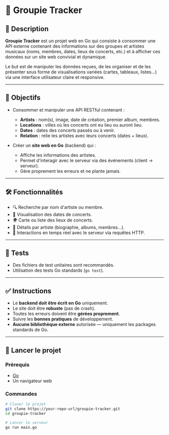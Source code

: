 # 🎵 Groupie Tracker

## 📌 Description

**Groupie Tracker** est un projet web en Go qui consiste à consommer une API externe contenant des informations sur des groupes et artistes musicaux (noms, membres, dates, lieux de concerts, etc.) et à afficher ces données sur un site web convivial et dynamique.

Le but est de manipuler les données reçues, de les organiser et de les présenter sous forme de visualisations variées (cartes, tableaux, listes...) via une interface utilisateur claire et responsive.

---

## 🧠 Objectifs

- Consommer et manipuler une API RESTful contenant :
  - **Artists** : nom(s), image, date de création, premier album, membres.
  - **Locations** : villes où les concerts ont eu lieu ou auront lieu.
  - **Dates** : dates des concerts passés ou à venir.
  - **Relation** : relie les artistes avec leurs concerts (dates + lieux).

- Créer un **site web en Go** (backend) qui :
  - Affiche les informations des artistes.
  - Permet d'interagir avec le serveur via des événements (client → serveur).
  - Gère proprement les erreurs et ne plante jamais.

---

## 🛠️ Fonctionnalités

- 🔍 Recherche par nom d'artiste ou membre.
- 📅 Visualisation des dates de concerts.
- 🌍 Carte ou liste des lieux de concerts.
- 👥 Détails par artiste (biographie, albums, membres…).
- 🔁 Interactions en temps réel avec le serveur via requêtes HTTP.

---

## 🧪 Tests

- Des fichiers de test unitaires sont recommandés.
- Utilisation des tests Go standards (`go test`).

---

## ✅ Instructions

- Le **backend doit être écrit en Go** uniquement.
- Le site doit être **robuste** (pas de crash).
- Toutes les erreurs doivent être **gérées proprement**.
- Suivre les **bonnes pratiques** de développement.
- **Aucune bibliothèque externe** autorisée — uniquement les packages standards de Go.

---

## 🚀 Lancer le projet

### Prérequis

- [Go](https://golang.org/dl/)
- Un navigateur web

### Commandes

```bash
# Cloner le projet
git clone https://your-repo-url/groupie-tracker.git
cd groupie-tracker

# Lancer le serveur
go run main.go
